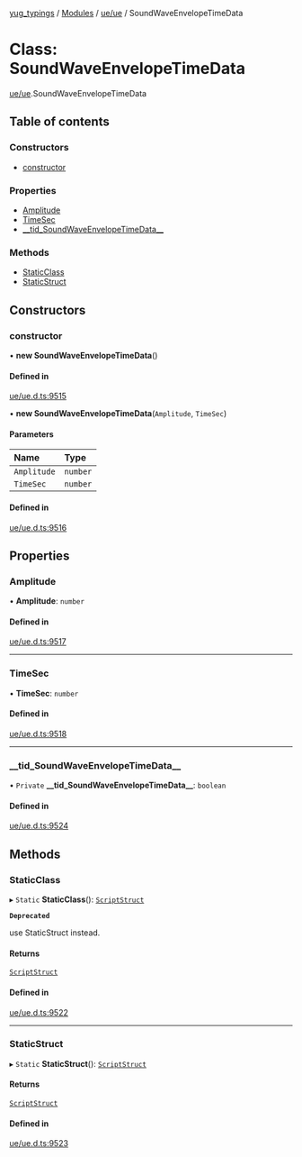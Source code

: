 [yug_typings](../README.md) / [Modules](../modules.md) / [ue/ue](../modules/ue_ue.md) / SoundWaveEnvelopeTimeData

# Class: SoundWaveEnvelopeTimeData

[ue/ue](../modules/ue_ue.md).SoundWaveEnvelopeTimeData

## Table of contents

### Constructors

- [constructor](ue_ue.SoundWaveEnvelopeTimeData.md#constructor)

### Properties

- [Amplitude](ue_ue.SoundWaveEnvelopeTimeData.md#amplitude)
- [TimeSec](ue_ue.SoundWaveEnvelopeTimeData.md#timesec)
- [\_\_tid\_SoundWaveEnvelopeTimeData\_\_](ue_ue.SoundWaveEnvelopeTimeData.md#__tid_soundwaveenvelopetimedata__)

### Methods

- [StaticClass](ue_ue.SoundWaveEnvelopeTimeData.md#staticclass)
- [StaticStruct](ue_ue.SoundWaveEnvelopeTimeData.md#staticstruct)

## Constructors

### constructor

• **new SoundWaveEnvelopeTimeData**()

#### Defined in

[ue/ue.d.ts:9515](https://github.com/YugMetaverse/yug_typings/blob/b7d9b19/ue/ue.d.ts#L9515)

• **new SoundWaveEnvelopeTimeData**(`Amplitude`, `TimeSec`)

#### Parameters

| Name | Type |
| :------ | :------ |
| `Amplitude` | `number` |
| `TimeSec` | `number` |

#### Defined in

[ue/ue.d.ts:9516](https://github.com/YugMetaverse/yug_typings/blob/b7d9b19/ue/ue.d.ts#L9516)

## Properties

### Amplitude

• **Amplitude**: `number`

#### Defined in

[ue/ue.d.ts:9517](https://github.com/YugMetaverse/yug_typings/blob/b7d9b19/ue/ue.d.ts#L9517)

___

### TimeSec

• **TimeSec**: `number`

#### Defined in

[ue/ue.d.ts:9518](https://github.com/YugMetaverse/yug_typings/blob/b7d9b19/ue/ue.d.ts#L9518)

___

### \_\_tid\_SoundWaveEnvelopeTimeData\_\_

• `Private` **\_\_tid\_SoundWaveEnvelopeTimeData\_\_**: `boolean`

#### Defined in

[ue/ue.d.ts:9524](https://github.com/YugMetaverse/yug_typings/blob/b7d9b19/ue/ue.d.ts#L9524)

## Methods

### StaticClass

▸ `Static` **StaticClass**(): [`ScriptStruct`](ue_ue.ScriptStruct.md)

**`Deprecated`**

use StaticStruct instead.

#### Returns

[`ScriptStruct`](ue_ue.ScriptStruct.md)

#### Defined in

[ue/ue.d.ts:9522](https://github.com/YugMetaverse/yug_typings/blob/b7d9b19/ue/ue.d.ts#L9522)

___

### StaticStruct

▸ `Static` **StaticStruct**(): [`ScriptStruct`](ue_ue.ScriptStruct.md)

#### Returns

[`ScriptStruct`](ue_ue.ScriptStruct.md)

#### Defined in

[ue/ue.d.ts:9523](https://github.com/YugMetaverse/yug_typings/blob/b7d9b19/ue/ue.d.ts#L9523)
